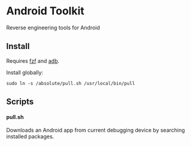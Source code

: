 # Android Toolkit
Reverse engineering tools for Android

## Install
Requires [fzf](https://github.com/junegunn/fzf) and [adb](https://developer.android.com/studio/releases/platform-tools.html).

Install globally:
```
sudo ln -s /absolute/pull.sh /usr/local/bin/pull
```

## Scripts
#### pull.sh
Downloads an Android app from current debugging device by searching installed packages.
